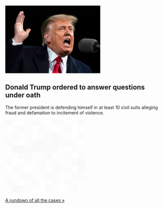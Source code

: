 
![Donald Trump ordered to answer questions under oath](./20211018175853.png)
## Donald Trump ordered to answer questions under oath

The former president is defending himself in at least 10 civil suits alleging fraud and defamation to incitement of violence.

![pic](../square_bg.png)

[A rundown of all the cases »](https://www.yahoo.com/news/trump-faces-pile-civil-lawsuits-083100542.html)
